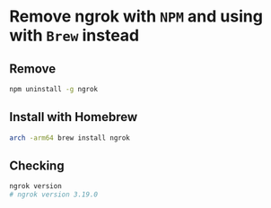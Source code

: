 # Remove ngrok with `NPM` and using with `Brew` instead

## Remove
```bash
npm uninstall -g ngrok
```

## Install with Homebrew
```bash
arch -arm64 brew install ngrok
```

## Checking
```bash
ngrok version
# ngrok version 3.19.0
```
